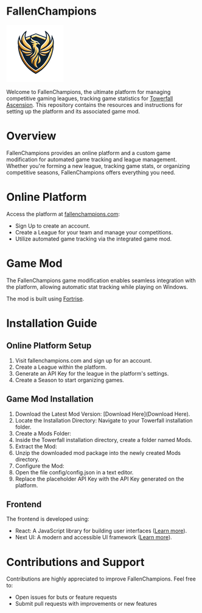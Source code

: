 # FallenChampions

![logo](logo.png)

Welcome to FallenChampions, the ultimate platform for managing competitive gaming leagues, tracking game statistics for [Towerfall Ascension](https://www.towerfall-game.com/). This repository contains the resources and instructions for setting up the platform and its associated game mod.

# Overview

FallenChampions provides an online platform and a custom game modification for automated game tracking and league management. Whether you're forming a new league, tracking game stats, or organizing competitive seasons, FallenChampions offers everything you need.

# Online Platform

Access the platform at [fallenchampions.com](https://fallenchampions.com):

* Sign Up to create an account.
* Create a League for your team and manage your competitions.
* Utilize automated game tracking via the integrated game mod.

# Game Mod

The FallenChampions game modification enables seamless integration with the platform, allowing automatic stat tracking while playing on Windows.

The mod is built using [Fortrise](https://github.com/FortRise/FortRise).

# Installation Guide

## Online Platform Setup

1. Visit fallenchampions.com and sign up for an account.
2. Create a League within the platform.
3. Generate an API Key for the league in the platform's settings.
4. Create a Season to start organizing games.

## Game Mod Installation

1. Download the Latest Mod Version: [Download Here](Download Here).
2. Locate the Installation Directory: Navigate to your Towerfall installation folder.
3. Create a Mods Folder:
4. Inside the Towerfall installation directory, create a folder named Mods.
5. Extract the Mod:
6. Unzip the downloaded mod package into the newly created Mods directory.
7. Configure the Mod:
8. Open the file config/config.json in a text editor.
9. Replace the placeholder API Key with the API Key generated on the platform.


## Frontend

The frontend is developed using:

* React: A JavaScript library for building user interfaces ([Learn more](https://react.dev/)).
* Next UI: A modern and accessible UI framework ([Learn more](https://nextui.org/)).

# Contributions and Support

Contributions are highly appreciated to improve FallenChampions. Feel free to:
* Open issues for buts or feature requests
* Submit pull requests with improvements or new features
